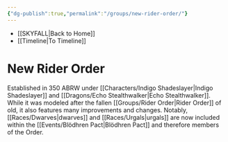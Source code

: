 ```yaml
---
{"dg-publish":true,"permalink":"/groups/new-rider-order/"}
---
```


- [[SKYFALL\|Back to Home]]
- [[Timeline\|To Timeline]]

# New Rider Order
Established in 350 ABRW under [[Characters/Indigo Shadeslayer\|Indigo Shadeslayer]] and [[Dragons/Echo Stealthwalker\|Echo Stealthwalker]]. While it was modeled after the fallen [[Groups/Rider Order\|Rider Order]] of old, it also features many improvements and changes. Notably, [[Races/Dwarves\|dwarves]] and [[Races/Urgals\|urgals]] are now included within the [[Events/Blödhren Pact\|Blödhren Pact]] and therefore members of the Order. 